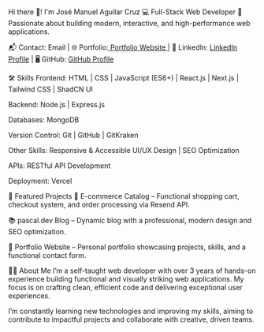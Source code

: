 Hi there 👋! I'm José Manuel Aguilar Cruz
💻 Full-Stack Web Developer
🌌 Passionate about building modern, interactive, and high-performance web applications.

📬 Contact: Email | 🌐 Portfolio:[ Portfolio Website ](https://portafolio1010100.vercel.app/)| 💼 LinkedIn: [LinkedIn Profile](https://www.linkedin.com/in/josema-aguilar-dev/) | 🖥️ GitHub: [GitHub Profile](https://github.com/pascal1010100)

🛠 Skills
Frontend: HTML | CSS | JavaScript (ES6+) | React.js | Next.js | Tailwind CSS | ShadCN UI

Backend: Node.js | Express.js

Databases: MongoDB

Version Control: Git | GitHub | GitKraken

Other Skills: Responsive & Accessible UI/UX Design | SEO Optimization

APIs: RESTful API Development

Deployment: Vercel

🚀 Featured Projects
🛒 E-commerce Catalog – Functional shopping cart, checkout system, and order processing via Resend API.

📚 pascal.dev Blog – Dynamic blog with a professional, modern design and SEO optimization.

💼 Portfolio Website – Personal portfolio showcasing projects, skills, and a functional contact form.

🧑‍💻 About Me
I’m a self-taught web developer with over 3 years of hands-on experience building functional and visually striking web applications. My focus is on crafting clean, efficient code and delivering exceptional user experiences.

I’m constantly learning new technologies and improving my skills, aiming to contribute to impactful projects and collaborate with creative, driven teams.
